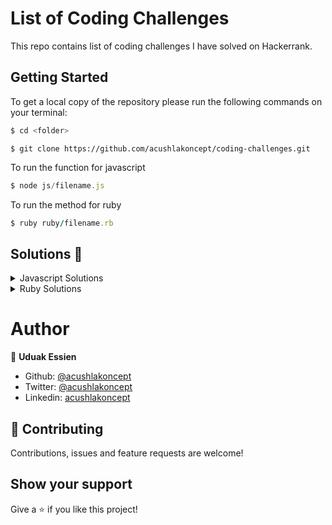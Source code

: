 # List of Coding Challenges

This repo contains list of coding challenges I have solved on Hackerrank.

## Getting Started

To get a local copy of the repository please run the following commands on your terminal:

```bash
$ cd <folder>
```

```shell
$ git clone https://github.com/acushlakoncept/coding-challenges.git
```

To run the function for javascript

```javascript
$ node js/filename.js
```

To run the method for ruby

```ruby
$ ruby ruby/filename.rb
```

## Solutions 🙂

<details markdown="block">
  <summary> Javascript Solutions </summary>

- [destroyer](https://github.com/acushlakoncept/coding-challenges/blob/master/js/destroyer.js)

- [reverseString](https://github.com/acushlakoncept/coding-challenges/blob/master/js/reverse_string.js)

- [translatePigLatin](https://github.com/acushlakoncept/coding-challenges/blob/master/js/translate_piglatin.js)

- [truncate_string](https://github.com/acushlakoncept/coding-challenges/blob/master/js/truncate_string.js)

- [convert_html](https://github.com/acushlakoncept/coding-challenges/blob/master/js/convert_html.js)

- [pair_element](https://github.com/acushlakoncept/coding-challenges/blob/master/js/pair_element.js)

- [sum_prime](https://github.com/acushlakoncept/coding-challenges/blob/master/js/sum_prime.js)

- [chunk_array](https://github.com/acushlakoncept/coding-challenges/blob/master/js/chunk_array.js)

- [getindex](https://github.com/acushlakoncept/coding-challenges/blob/master/js/getindex.js)

- [staircase](https://github.com/acushlakoncept/coding-challenges/blob/master/js/staircase.js)

- [birthday_cake_candles](https://github.com/acushlakoncept/coding-challenges/blob/master/js/birthday_cake_candles.js)

- [breaking_records](https://github.com/acushlakoncept/coding-challenges/blob/master/js/breaking_records.js)

- [title_case](https://github.com/acushlakoncept/coding-challenges/blob/master/js/title_case.js)

- [franken_splice](https://github.com/acushlakoncept/coding-challenges/blob/master/js/franken_splice.js)

- [counting_valleys](https://github.com/acushlakoncept/coding-challenges/blob/master/js/counting_valleys.js)

- [stock_merchant](https://github.com/acushlakoncept/coding-challenges/blob/master/js/stock_merchant.js)

- [add_up_to_n](https://github.com/acushlakoncept/coding-challenges/blob/master/js/add_up_to_n.js)

- [migratory_birds](https://github.com/acushlakoncept/coding-challenges/blob/master/js/migratory_birds.js)

- [same](https://github.com/acushlakoncept/coding-challenges/blob/master/js/same.js)

- [sum_zero](https://github.com/acushlakoncept/coding-challenges/blob/master/js/sum_zero.js)

- [mode](https://github.com/acushlakoncept/coding-challenges/blob/master/js/mode.js)

- [count_unique_values](https://github.com/acushlakoncept/coding-challenges/blob/master/js/count_unique_values.js)

  </details>

<details markdown="block">
  <summary> Ruby Solutions </summary>

- [drawing_book](https://github.com/acushlakoncept/coding-challenges/blob/master/ruby/drawing_book.rb)

- [repeated_strings](https://github.com/acushlakoncept/coding-challenges/blob/master/ruby/repeated_strings.rb)

- [electronic_shop](https://github.com/acushlakoncept/coding-challenges/blob/master/ruby/electronic_shop.rb)

- [picking_numbers](https://github.com/acushlakoncept/coding-challenges/blob/master/ruby/picking_numbers.rb)

- [hurdle_race](https://github.com/acushlakoncept/coding-challenges/blob/master/ruby/hurdle_race.rb)

- [angry_professor](https://github.com/acushlakoncept/coding-challenges/blob/master/ruby/angry_professor.rb)

- [find_digits](https://github.com/acushlakoncept/coding-challenges/blob/master/ruby/find_digits.rb)

- [library_fine](https://github.com/acushlakoncept/coding-challenges/blob/master/ruby/library_fine.rb)

- [equalize_array](https://github.com/acushlakoncept/coding-challenges/blob/master/ruby/equalize_array.rb)

- [encryption](https://github.com/acushlakoncept/coding-challenges/blob/master/ruby/encryption.rb)

- [palindrome](https://github.com/acushlakoncept/coding-challenges/blob/master/ruby/palindrome.rb)

- [anagram](https://github.com/acushlakoncept/coding-challenges/blob/master/ruby/anagram.rb)

- [fibonacci_numbers](https://github.com/acushlakoncept/coding-challenges/blob/master/ruby/fibonacci_numbers.rb)

- [chocolate_feast](https://github.com/acushlakoncept/coding-challenges/blob/master/ruby/chocolate_feast.rb)

- [linked_list](https://github.com/acushlakoncept/coding-challenges/blob/master/ruby/linked_list.rb)

- [stacks](https://github.com/acushlakoncept/coding-challenges/blob/master/ruby/stacks.rb)

- [queue](https://github.com/acushlakoncept/coding-challenges/blob/master/ruby/queue.rb)

  </details>

# Author

👤 **Uduak Essien**

- Github: [@acushlakoncept](https://github.com/acushlakoncept/)
- Twitter: [@acushlakoncept](https://twitter.com/acushlakoncept)
- Linkedin: [acushlakoncept](https://www.linkedin.com/in/acushlakoncept/)

## 🤝 Contributing

Contributions, issues and feature requests are welcome!

## Show your support

Give a ⭐️ if you like this project!
